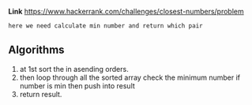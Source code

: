 **Link**  https://www.hackerrank.com/challenges/closest-numbers/problem

`here we need calculate min number and return which pair `

## Algorithms
1. at 1st sort the in asending orders.
2. then loop through all the sorted array check the minimum number if number is min then push into result 
3. return result.